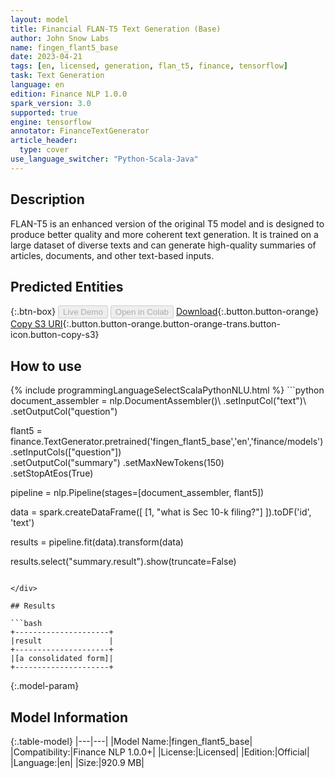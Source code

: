 ```yaml
---
layout: model
title: Financial FLAN-T5 Text Generation (Base)
author: John Snow Labs
name: fingen_flant5_base
date: 2023-04-21
tags: [en, licensed, generation, flan_t5, finance, tensorflow]
task: Text Generation
language: en
edition: Finance NLP 1.0.0
spark_version: 3.0
supported: true
engine: tensorflow
annotator: FinanceTextGenerator
article_header:
  type: cover
use_language_switcher: "Python-Scala-Java"
---
```


## Description

FLAN-T5 is an enhanced version of the original T5 model and is designed to produce better quality and more coherent text generation. It is trained on a large dataset of diverse texts and can generate high-quality summaries of articles, documents, and other text-based inputs.

## Predicted Entities



{:.btn-box}
<button class="button button-orange" disabled>Live Demo</button>
<button class="button button-orange" disabled>Open in Colab</button>
[Download](https://s3.amazonaws.com/auxdata.johnsnowlabs.com/finance/models/fingen_flant5_base_en_1.0.0_3.0_1682073956957.zip){:.button.button-orange}
[Copy S3 URI](s3://auxdata.johnsnowlabs.com/finance/models/fingen_flant5_base_en_1.0.0_3.0_1682073956957.zip){:.button.button-orange.button-orange-trans.button-icon.button-copy-s3}

## How to use



<div class="tabs-box" markdown="1">
{% include programmingLanguageSelectScalaPythonNLU.html %}
```python
document_assembler = nlp.DocumentAssembler()\
    .setInputCol("text")\
    .setOutputCol("question")

flant5 = finance.TextGenerator.pretrained('fingen_flant5_base','en','finance/models')\
    .setInputCols(["question"])\
    .setOutputCol("summary")
    .setMaxNewTokens(150)\
    .setStopAtEos(True)
  

pipeline = nlp.Pipeline(stages=[document_assembler, flant5])

data = spark.createDataFrame([
  [1, "what is Sec 10-k filing?"]
]).toDF('id', 'text')

results = pipeline.fit(data).transform(data)

results.select("summary.result").show(truncate=False)
```

</div>

## Results

```bash
+---------------------+
|result               |
+---------------------+
|[a consolidated form]|
+---------------------+
```

{:.model-param}
## Model Information

{:.table-model}
|---|---|
|Model Name:|fingen_flant5_base|
|Compatibility:|Finance NLP 1.0.0+|
|License:|Licensed|
|Edition:|Official|
|Language:|en|
|Size:|920.9 MB|